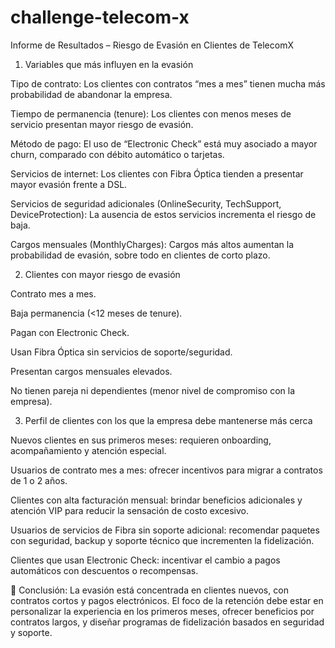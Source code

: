 # challenge-telecom-x
Informe de Resultados – Riesgo de Evasión en Clientes de TelecomX
1. Variables que más influyen en la evasión

Tipo de contrato:
Los clientes con contratos “mes a mes” tienen mucha más probabilidad de abandonar la empresa.

Tiempo de permanencia (tenure):
Los clientes con menos meses de servicio presentan mayor riesgo de evasión.

Método de pago:
El uso de “Electronic Check” está muy asociado a mayor churn, comparado con débito automático o tarjetas.

Servicios de internet:
Los clientes con Fibra Óptica tienden a presentar mayor evasión frente a DSL.

Servicios de seguridad adicionales (OnlineSecurity, TechSupport, DeviceProtection):
La ausencia de estos servicios incrementa el riesgo de baja.

Cargos mensuales (MonthlyCharges):
Cargos más altos aumentan la probabilidad de evasión, sobre todo en clientes de corto plazo.

2. Clientes con mayor riesgo de evasión

Contrato mes a mes.

Baja permanencia (<12 meses de tenure).

Pagan con Electronic Check.

Usan Fibra Óptica sin servicios de soporte/seguridad.

Presentan cargos mensuales elevados.

No tienen pareja ni dependientes (menor nivel de compromiso con la empresa).

3. Perfil de clientes con los que la empresa debe mantenerse más cerca

Nuevos clientes en sus primeros meses: requieren onboarding, acompañamiento y atención especial.

Usuarios de contrato mes a mes: ofrecer incentivos para migrar a contratos de 1 o 2 años.

Clientes con alta facturación mensual: brindar beneficios adicionales y atención VIP para reducir la sensación de costo excesivo.

Usuarios de servicios de Fibra sin soporte adicional: recomendar paquetes con seguridad, backup y soporte técnico que incrementen la fidelización.

Clientes que usan Electronic Check: incentivar el cambio a pagos automáticos con descuentos o recompensas.

📌 Conclusión:
La evasión está concentrada en clientes nuevos, con contratos cortos y pagos electrónicos. El foco de la retención debe estar en personalizar la experiencia en los primeros meses, ofrecer beneficios por contratos largos, y diseñar programas de fidelización basados en seguridad y soporte.
